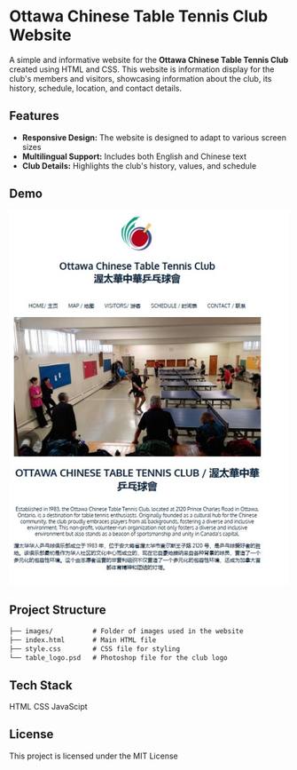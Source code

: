 # Ottawa Chinese Table Tennis Club Website

A simple and informative website for the **Ottawa Chinese Table Tennis Club** created using HTML and CSS. This website is information display for the club's members and visitors, showcasing information about the club, its history, schedule, location, and contact details.

## Features

- **Responsive Design:** The website is designed to adapt to various screen sizes 
- **Multilingual Support:** Includes both English and Chinese text 
- **Club Details:** Highlights the club's history, values, and schedule

## Demo

![Website Preview](./screenshot.jpg)

## Project Structure
```
├── images/          # Folder of images used in the website 
├── index.html       # Main HTML file
├── style.css        # CSS file for styling
└── table_logo.psd   # Photoshop file for the club logo
```

## Tech Stack
HTML
CSS
JavaScipt

## License
This project is licensed under the MIT License
